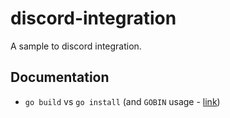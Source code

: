# discord-integration

A sample to discord integration.

## Documentation

- `go build` vs `go install` (and `GOBIN` usage - [link](https://stackoverflow.com/questions/24069664/what-does-go-install-do))